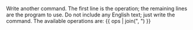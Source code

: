 Write another command. The first line is the operation; the remaining lines
are the program to use. Do not include any English text; just write the
command. The available operations are:
{{ ops | join(", ") }}
